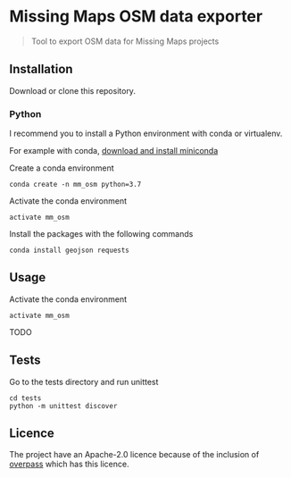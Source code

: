 # Missing Maps OSM data exporter
> Tool to export OSM data for Missing Maps projects

## Installation

Download or clone this repository.

### Python
I recommend you to install a Python environment with conda or virtualenv.

For example with conda, 
[download and install miniconda](https://docs.conda.io/en/latest/miniconda.html)

Create a conda environment
```
conda create -n mm_osm python=3.7
```

Activate the conda environment
```
activate mm_osm
```

Install the packages with the following commands
```
conda install geojson requests
```

## Usage

Activate the conda environment
```
activate mm_osm
```

TODO

## Tests

Go to the tests directory and run unittest
```
cd tests
python -m unittest discover
```

## Licence

The project have an Apache-2.0 licence because of the inclusion of
[overpass](https://github.com/mvexel/overpass-api-python-wrapper) which has this licence.